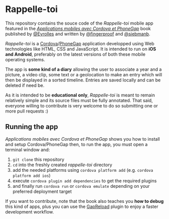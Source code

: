 # Rappelle-toi

This repository contains the souce code of the *Rappelle-toi* mobile app featured in the *[Applications mobiles avec Cordova et PhoneGap](http://www.eyrolles.com/Informatique/Livre/applications-mobiles-avec-cordova-et-phonegap-9782212140521)* book published by [@Eyrolles](https://twitter.com/eyrolles) and written by [@fingerproof](https://twitter.com/fingerproof) and [@siebmanb](https://twitter.com/siebmanb).

*Rappelle-toi* is a [Cordova](https://cordova.apache.org/)/[PhoneGap](http://phonegap.com/) application developped using Web technologies like HTML, CSS and JavaScript. It is intended to run on **iOS and Android**, preferably on the latest versions of both these mobile operating systems.

The app is **some kind of a diary** allowing the user to associate a year and a picture, a video clip, some text or a geolocation to make an entry which will then be displayed in a sorted timeline. Entries are saved locally and can be deleted if need be.

As it is intended to be **educational only**, *Rappelle-toi* is meant to remain relatively simple and its source files must be fully annotated. That said, everyone willing to contribute is very welcome to do so submitting one or more pull requests :)

## Running the app

*Applications mobiles avec Cordova et PhoneGap* shows you how to install and setup Cordova/PhoneGap then, to run the app, you must open a terminal window and:

1. `git clone` this repository
2. `cd` into the freshly created *rappelle-toi* directory
3. add the needed platforms using `cordova platform add` (e.g. `cordova platform add ios`)
4. execute `cordova plugin add dependencies` to get the required plugins
5. and finally run `cordova run` or `cordova emulate` depending on your preferred deployment target

If you want to contribute, note that the book also teaches you **how to debug** this kind of apps, plus you can use the [GapReload](https://github.com/fingerproof/cordova-plugin-gapreload) plugin to enjoy a faster development workflow.
